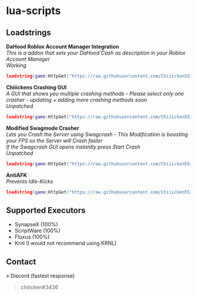 # lua-scripts

## Loadstrings


**DaHood Roblox Account Manager Integration** <br />
*This is a addon that sets your DaHood Cash as description in your Roblox Account Manager* <br />
*Working* <br />
```lua
loadstring(game:HttpGet("https://raw.githubusercontent.com/Chiiicken5538/lua-scripts/main/DaHood%20RAM%20Integration.lua"))()
```


**Chiiickens Crashing GUI** <br />
*A GUI that shows you multiple crashing methods - Please select only one crasher - updating + adding more crashing methods soon* <br />
*Unpatched* <br />
```lua
loadstring(game:HttpGet("https://raw.githubusercontent.com/Chiiicken5538/lua-scripts/main/crashinggui"))()
```

**Modified Swagmode Crasher** <br />
*Lets you Crash the Server using Swagcrash - This Modification is boosting your FPS so the Server will Crash faster* <br />
*If the Swagcrash GUI opens instantly press Start Crash*<br />
*Unpatched* <br />
```lua
loadstring(game:HttpGet("https://raw.githubusercontent.com/Chiiicken5538/lua-scripts/main/modified_swagcrash"))()
```

**AntiAFK** <br />
*Prevents Idle-Kicks* <br />
```lua
loadstring(game:HttpGet("https://raw.githubusercontent.com/Chiiicken5538/lua-scripts/main/antiafk.lua"))()
```


## Supported Executors
- SynapseX (100%)
- ScriptWare (100%)
- Fluxus (100%)
- Krnl (I would not recommend using KRNL)

## Contact 
» Discord (fastest response) <br />
> chiiicken#3436 <br />
